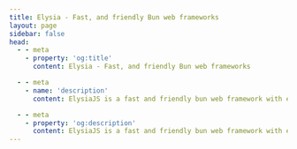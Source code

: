 ```yaml
---
title: Elysia - Fast, and friendly Bun web frameworks
layout: page
sidebar: false
head:
  - - meta
    - property: 'og:title'
      content: Elysia - Fast, and friendly Bun web frameworks

  - - meta
    - name: 'description'
      content: ElysiaJS is a fast and friendly bun web framework with end-to-end type safety and great developer experience. Elysia is familiar, fast, and first class TypeScript support with well-thought integration between service whether it's tRPC, Swagger or WebSocket. Elysia got you cover, start building next generation TypeScript web server today.

  - - meta
    - property: 'og:description'
      content: ElysiaJS is a fast and friendly bun web framework with end-to-end type safety and great developer experience. Elysia is familiar, fast, and first class TypeScript support with well-thought integration between service whether it's tRPC, Swagger or WebSocket. Elysia got you cover, start building next generation TypeScript web server today.
---
```


<script setup>
    import Landing from '../components/landing/index.vue'
</script>

<Landing />
